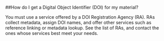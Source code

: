 ##How do I get a Digital Object Identifier (DOI) for my material?

You must use a service offered by a DOI Registration Agency (RA). RAs collect metadata, assign DOI names, and offer other services such as reference linking or metadata lookup. See the list of RAs, and contact the ones whose services best meet your needs.